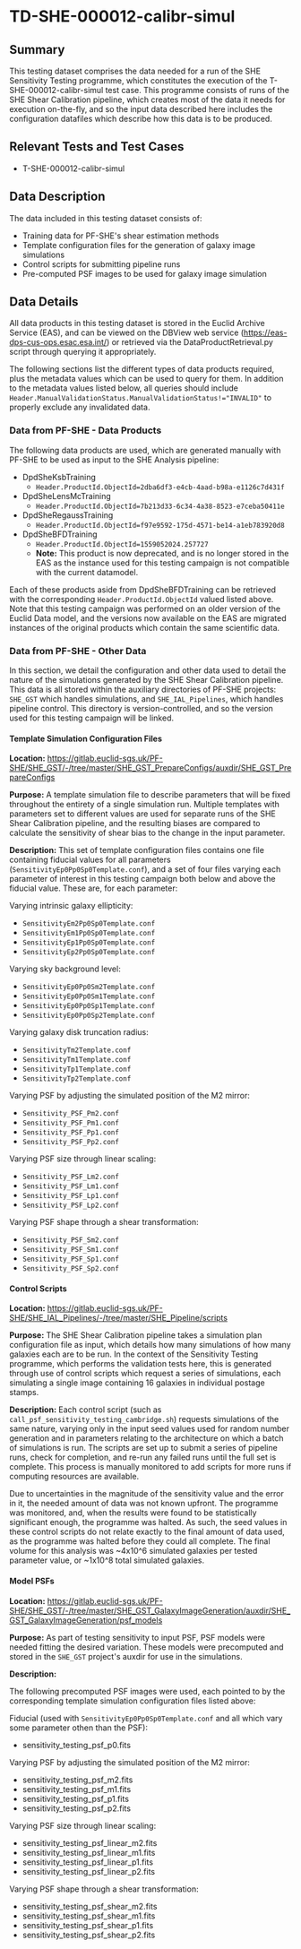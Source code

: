# TD-SHE-000012-calibr-simul

## Summary

This testing dataset comprises the data needed for a run of the SHE Sensitivity Testing programme, which constitutes the execution of the T-SHE-000012-calibr-simul test case. This programme consists of runs of the SHE Shear Calibration pipeline, which creates most of the data it needs for execution on-the-fly, and so the input data described here includes the configuration datafiles which describe how this data is to be produced. 

## Relevant Tests and Test Cases

* T-SHE-000012-calibr-simul

## Data Description

The data included in this testing dataset consists of:
* Training data for PF-SHE's shear estimation methods
* Template configuration files for the generation of galaxy image simulations
* Control scripts for submitting pipeline runs
* Pre-computed PSF images to be used for galaxy image simulation

## Data Details

All data products in this testing dataset is stored in the Euclid Archive Service (EAS), and can be viewed on the DBView web service (https://eas-dps-cus-ops.esac.esa.int/) or retrieved via the DataProductRetrieval.py script through querying it appropriately.

The following sections list the different types of data products required, plus the metadata values which can be used to query for them. In addition to the metadata values listed below, all queries should include ``Header.ManualValidationStatus.ManualValidationStatus!="INVALID"`` to properly exclude any invalidated data.

### Data from PF-SHE - Data Products

The following data products are used, which are generated manually with PF-SHE to be used as input to the SHE Analysis pipeline:

* DpdSheKsbTraining
  * `Header.ProductId.ObjectId=2dba6df3-e4cb-4aad-b98a-e1126c7d431f`
* DpdSheLensMcTraining
  * `Header.ProductId.ObjectId=7b213d33-6c34-4a38-8523-e7ceba50411e`
* DpdSheRegaussTraining
  * `Header.ProductId.ObjectId=f97e9592-175d-4571-be14-a1eb783920d8`
* DpdSheBFDTraining
  * `Header.ProductId.ObjectId=1559052024.257727`
  * **Note:** This product is now deprecated, and is no longer stored in the EAS as the instance used for this testing campaign is not compatible with the current datamodel. 

Each of these products aside from DpdSheBFDTraining can be retrieved with the corresponding `Header.ProductId.ObjectId` valued listed above. Note that this testing campaign was performed on an older version of the Euclid Data model, and the versions now available on the EAS are migrated instances of the original products which contain the same scientific data.

### Data from PF-SHE - Other Data

In this section, we detail the configuration and other data used to detail the nature of the simulations generated by the SHE Shear Calibration pipeline. This data is all stored within the auxiliary directories of PF-SHE projects: `SHE_GST` which handles simulations, and `SHE_IAL_Pipelines`, which handles pipeline control. This directory is version-controlled, and so the version used for this testing campaign will be linked.

#### Template Simulation Configuration Files

**Location:** https://gitlab.euclid-sgs.uk/PF-SHE/SHE_GST/-/tree/master/SHE_GST_PrepareConfigs/auxdir/SHE_GST_PrepareConfigs

**Purpose:** A template simulation file to describe parameters that will be fixed throughout the entirety of a single simulation run. Multiple templates with parameters set to different values are used for separate runs of the SHE Shear Calibration pipeline, and the resulting biases are compared to calculate the sensitivity of shear bias to the change in the input parameter.

**Description:** This set of template configuration files contains one file containing fiducial values for all parameters (`SensitivityEp0Pp0Sp0Template.conf`), and a set of four files varying each parameter of interest in this testing campaign both below and above the fiducial value. These are, for each parameter:

Varying intrinsic galaxy ellipticity:
* `SensitivityEm2Pp0Sp0Template.conf`
* `SensitivityEm1Pp0Sp0Template.conf`
* `SensitivityEp1Pp0Sp0Template.conf`
* `SensitivityEp2Pp0Sp0Template.conf`

Varying sky background level:
* `SensitivityEp0Pp0Sm2Template.conf`
* `SensitivityEp0Pp0Sm1Template.conf`
* `SensitivityEp0Pp0Sp1Template.conf`
* `SensitivityEp0Pp0Sp2Template.conf`

Varying galaxy disk truncation radius:
* `SensitivityTm2Template.conf`
* `SensitivityTm1Template.conf`
* `SensitivityTp1Template.conf`
* `SensitivityTp2Template.conf`

Varying PSF by adjusting the simulated position of the M2 mirror:
* `Sensitivity_PSF_Pm2.conf`
* `Sensitivity_PSF_Pm1.conf`
* `Sensitivity_PSF_Pp1.conf`
* `Sensitivity_PSF_Pp2.conf`

Varying PSF size through linear scaling:
* `Sensitivity_PSF_Lm2.conf`
* `Sensitivity_PSF_Lm1.conf`
* `Sensitivity_PSF_Lp1.conf`
* `Sensitivity_PSF_Lp2.conf`

Varying PSF shape through a shear transformation:
* `Sensitivity_PSF_Sm2.conf`
* `Sensitivity_PSF_Sm1.conf`
* `Sensitivity_PSF_Sp1.conf`
* `Sensitivity_PSF_Sp2.conf`

#### Control Scripts

**Location:** https://gitlab.euclid-sgs.uk/PF-SHE/SHE_IAL_Pipelines/-/tree/master/SHE_Pipeline/scripts

**Purpose:** The SHE Shear Calibration pipeline takes a simulation plan configuration file as input, which details how many simulations of how many galaxies each are to be run. In the context of the Sensitivity Testing programme, which performs the validation tests here, this is generated through use of control scripts which request a series of simulations, each simulating a single image containing 16 galaxies in individual postage stamps.

**Description:** Each control script (such as `call_psf_sensitivity_testing_cambridge.sh`) requests simulations of the same nature, varying only in the input seed values used for random number generation and in parameters relating to the architecture on which a batch of simulations is run. The scripts are set up to submit a series of pipeline runs, check for completion, and re-run any failed runs until the full set is complete. This process is manually monitored to add scripts for more runs if computing resources are available.

Due to uncertainties in the magnitude of the sensitivity value and the error in it, the needed amount of data was not known upfront. The programme was monitored, and, when the results were found to be statistically significant enough, the programme was halted. As such, the seed values in these control scripts do not relate exactly to the final amount of data used, as the programme was halted before they could all complete. The final volume for this analysis was ~4x10^6 simulated galaxies per tested parameter value, or ~1x10^8 total simulated galaxies.

#### Model PSFs

**Location:** https://gitlab.euclid-sgs.uk/PF-SHE/SHE_GST/-/tree/master/SHE_GST_GalaxyImageGeneration/auxdir/SHE_GST_GalaxyImageGeneration/psf_models

**Purpose:** As part of testing sensitivity to input PSF, PSF models were needed fitting the desired variation. These models were precomputed and stored in the `SHE_GST` project's auxdir for use in the simulations.

**Description:**

The following precomputed PSF images were used, each pointed to by the corresponding template simulation configuration files listed above:

Fiducial (used with `SensitivityEp0Pp0Sp0Template.conf` and all which vary some parameter othen than the PSF):
* sensitivity_testing_psf_p0.fits

Varying PSF by adjusting the simulated position of the M2 mirror:
* sensitivity_testing_psf_m2.fits
* sensitivity_testing_psf_m1.fits
* sensitivity_testing_psf_p1.fits
* sensitivity_testing_psf_p2.fits

Varying PSF size through linear scaling:
* sensitivity_testing_psf_linear_m2.fits
* sensitivity_testing_psf_linear_m1.fits
* sensitivity_testing_psf_linear_p1.fits
* sensitivity_testing_psf_linear_p2.fits

Varying PSF shape through a shear transformation:
* sensitivity_testing_psf_shear_m2.fits
* sensitivity_testing_psf_shear_m1.fits
* sensitivity_testing_psf_shear_p1.fits
* sensitivity_testing_psf_shear_p2.fits


